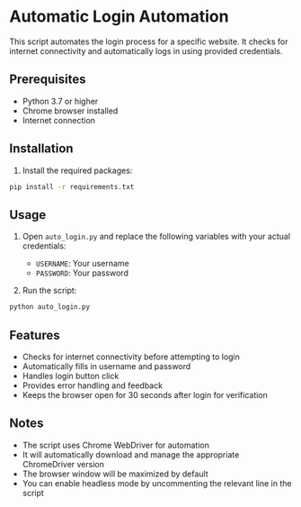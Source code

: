 # Automatic Login Automation

This script automates the login process for a specific website. It checks for internet connectivity and automatically logs in using provided credentials.

## Prerequisites

- Python 3.7 or higher
- Chrome browser installed
- Internet connection

## Installation

1. Install the required packages:
```bash
pip install -r requirements.txt
```

## Usage

1. Open `auto_login.py` and replace the following variables with your actual credentials:
   - `USERNAME`: Your username
   - `PASSWORD`: Your password

2. Run the script:
```bash
python auto_login.py
```

## Features

- Checks for internet connectivity before attempting to login
- Automatically fills in username and password
- Handles login button click
- Provides error handling and feedback
- Keeps the browser open for 30 seconds after login for verification

## Notes

- The script uses Chrome WebDriver for automation
- It will automatically download and manage the appropriate ChromeDriver version
- The browser window will be maximized by default
- You can enable headless mode by uncommenting the relevant line in the script 